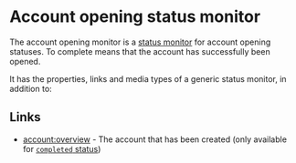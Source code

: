 # Account opening status monitor
The account opening monitor is a [status monitor](../../README.md) for account 
opening statuses. To complete means that the account has successfully been opened.

It has the properties, links and media types of a generic status monitor, in 
addition to:

## Links
- [account:overview](../../../../../relation/account/overview/README.md) - The 
 account that has been created (only available for [`completed` status](../../README.md#properties))
